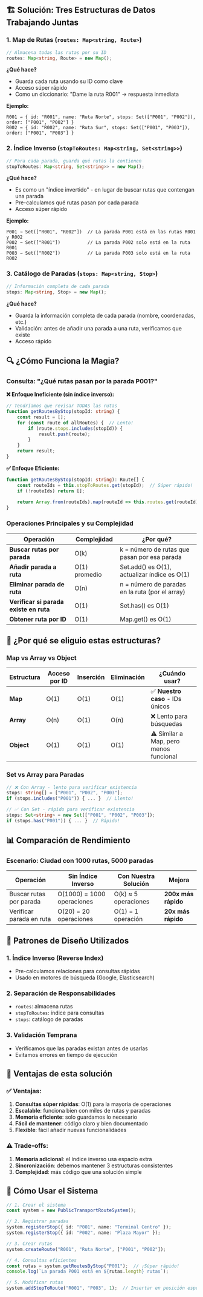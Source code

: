 ## 🏗️ Solución: Tres Estructuras de Datos Trabajando Juntas

### 1. **Map de Rutas** (`routes: Map<string, Route>`)
```typescript
// Almacena todas las rutas por su ID
routes: Map<string, Route> = new Map();
```

**¿Qué hace?**
- Guarda cada ruta usando su ID como clave
- Acceso súper rápido
- Como un diccionario: "Dame la ruta R001" → respuesta inmediata

**Ejemplo:**
```
R001 → { id: "R001", name: "Ruta Norte", stops: Set(["P001", "P002"]), order: ["P001", "P002"] }
R002 → { id: "R002", name: "Ruta Sur", stops: Set(["P001", "P003"]), order: ["P001", "P003"] }
```

### 2. **Índice Inverso** (`stopToRoutes: Map<string, Set<string>>`)
```typescript
// Para cada parada, guarda qué rutas la contienen
stopToRoutes: Map<string, Set<string>> = new Map();
```

**¿Qué hace?**
- Es como un "índice invertido" - en lugar de buscar rutas que contengan una parada
- Pre-calculamos qué rutas pasan por cada parada
- Acceso súper rápido

**Ejemplo:**
```
P001 → Set(["R001", "R002"])  // La parada P001 está en las rutas R001 y R002
P002 → Set(["R001"])          // La parada P002 solo está en la ruta R001
P003 → Set(["R002"])          // La parada P003 solo está en la ruta R002
```

### 3. **Catálogo de Paradas** (`stops: Map<string, Stop>`)
```typescript
// Información completa de cada parada
stops: Map<string, Stop> = new Map();
```

**¿Qué hace?**
- Guarda la información completa de cada parada (nombre, coordenadas, etc.)
- Validación: antes de añadir una parada a una ruta, verificamos que existe
- Acceso rápido

## 🔍 ¿Cómo Funciona la Magia?

### Consulta: "¿Qué rutas pasan por la parada P001?"

**❌ Enfoque Ineficiente (sin índice inverso):**
```typescript
// Tendríamos que revisar TODAS las rutas
function getRoutesByStop(stopId: string) {
    const result = [];
    for (const route of allRoutes) {  // Lento!
        if (route.stops.includes(stopId)) {
            result.push(route);
        }
    }
    return result;
}
```

**✅ Enfoque Eficiente:**
```typescript
function getRoutesByStop(stopId: string): Route[] {
    const routeIds = this.stopToRoutes.get(stopId);  // Súper rápido!
    if (!routeIds) return [];
    
    return Array.from(routeIds).map(routeId => this.routes.get(routeId)!);
}
```

### Operaciones Principales y su Complejidad

| Operación | Complejidad | ¿Por qué? |
|-----------|-------------|-----------|
| **Buscar rutas por parada** | O(k) | k = número de rutas que pasan por esa parada |
| **Añadir parada a ruta** | O(1) promedio | Set.add() es O(1), actualizar índice es O(1) |
| **Eliminar parada de ruta** | O(n) | n = número de paradas en la ruta (por el array) |
| **Verificar si parada existe en ruta** | O(1) | Set.has() es O(1) |
| **Obtener ruta por ID** | O(1) | Map.get() es O(1) |

## 🧠 ¿Por qué se eliguio estas estructuras?

### **Map vs Array vs Object**

| Estructura | Acceso por ID | Inserción | Eliminación | ¿Cuándo usar? |
|------------|---------------|-----------|-------------|----------------|
| **Map** | O(1) | O(1) | O(1) | ✅ **Nuestro caso** - IDs únicos |
| **Array** | O(n) | O(1) | O(n) | ❌ Lento para búsquedas |
| **Object** | O(1) | O(1) | O(1) | ⚠️ Similar a Map, pero menos funcional |

### **Set vs Array para Paradas**

```typescript
// ❌ Con Array - lento para verificar existencia
stops: string[] = ["P001", "P002", "P003"];
if (stops.includes("P001")) { ... }  // Llento!

// ✅ Con Set - rápido para verificar existencia
stops: Set<string> = new Set(["P001", "P002", "P003"]);
if (stops.has("P001")) { ... }  // Rápido!
```

## 📊 Comparación de Rendimiento

### Escenario: Ciudad con 1000 rutas, 5000 paradas

| Operación | Sin Índice Inverso | Con Nuestra Solución | Mejora |
|-----------|-------------------|----------------------|--------|
| Buscar rutas por parada | O(1000) = 1000 operaciones | O(k) ≈ 5 operaciones | **200x más rápido** |
| Verificar parada en ruta | O(20) = 20 operaciones | O(1) = 1 operación | **20x más rápido** |

## 🎨 Patrones de Diseño Utilizados

### 1. **Índice Inverso (Reverse Index)**
- Pre-calculamos relaciones para consultas rápidas
- Usado en motores de búsqueda (Google, Elasticsearch)

### 2. **Separación de Responsabilidades**
- `routes`: almacena rutas
- `stopToRoutes`: índice para consultas
- `stops`: catálogo de paradas

### 3. **Validación Temprana**
- Verificamos que las paradas existan antes de usarlas
- Evitamos errores en tiempo de ejecución

## 🚀 Ventajas de esta solución

### ✅ **Ventajas:**
1. **Consultas súper rápidas**: O(1) para la mayoría de operaciones
2. **Escalable**: funciona bien con miles de rutas y paradas
3. **Memoria eficiente**: solo guardamos lo necesario
4. **Fácil de mantener**: código claro y bien documentado
5. **Flexible**: fácil añadir nuevas funcionalidades

### ⚠️ **Trade-offs:**
1. **Memoria adicional**: el índice inverso usa espacio extra
2. **Sincronización**: debemos mantener 3 estructuras consistentes
3. **Complejidad**: más código que una solución simple

## 🔧 Cómo Usar el Sistema

```typescript
// 1. Crear el sistema
const system = new PublicTransportRouteSystem();

// 2. Registrar paradas
system.registerStop({ id: "P001", name: "Terminal Centro" });
system.registerStop({ id: "P002", name: "Plaza Mayor" });

// 3. Crear rutas
system.createRoute("R001", "Ruta Norte", ["P001", "P002"]);

// 4. Consultas eficientes
const rutas = system.getRoutesByStop("P001");  // ¡Súper rápido!
console.log(`La parada P001 está en ${rutas.length} rutas`);

// 5. Modificar rutas
system.addStopToRoute("R001", "P003", 1);  // Insertar en posición específica
```
